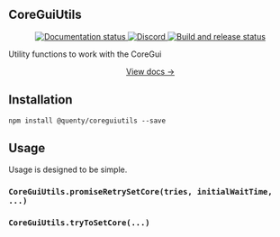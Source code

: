 ## CoreGuiUtils
<div align="center">
  <a href="http://quenty.github.io/NevermoreEngine/">
    <img src="https://github.com/Quenty/NevermoreEngine/actions/workflows/docs.yml/badge.svg" alt="Documentation status" />
  </a>
  <a href="https://discord.gg/mhtGUS8">
    <img src="https://img.shields.io/discord/385151591524597761?color=5865F2&label=discord&logo=discord&logoColor=white" alt="Discord" />
  </a>
  <a href="https://github.com/Quenty/NevermoreEngine/actions">
    <img src="https://github.com/Quenty/NevermoreEngine/actions/workflows/build.yml/badge.svg" alt="Build and release status" />
  </a>
</div>

Utility functions to work with the CoreGui

<div align="center"><a href="https://quenty.github.io/NevermoreEngine/api/CoreGuiUtils">View docs →</a></div>

## Installation
```
npm install @quenty/coreguiutils --save
```

## Usage
Usage is designed to be simple.

### `CoreGuiUtils.promiseRetrySetCore(tries, initialWaitTime, ...)`

### `CoreGuiUtils.tryToSetCore(...)`

